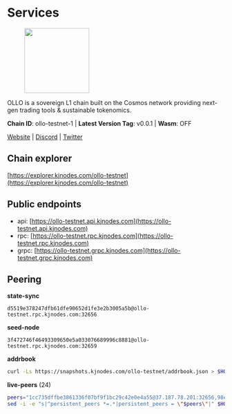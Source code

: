 # Services

<figure><img src="https://raw.githubusercontent.com/kj89/testnet_manuals/main/pingpub/logos/ollo.png" width="150" alt=""><figcaption></figcaption></figure>

OLLO is a sovereign L1 chain built on the Cosmos network providing  next-gen trading tools & sustainable tokenomics.

**Chain ID**: ollo-testnet-1 | **Latest Version Tag**: v0.0.1 | **Wasm**: OFF

[Website](https://www.ollostation.zone) | [Discord](https://discord.com/invite/GxBqZ9mSSm) | [Twitter](https://twitter.com/OLLOStation)




## Chain explorer
[https://explorer.kjnodes.com/ollo-testnet](https://explorer.kjnodes.com/ollo-testnet)

## Public endpoints

* api: [https://ollo-testnet.api.kjnodes.com](https://ollo-testnet.api.kjnodes.com)
* rpc: [https://ollo-testnet.rpc.kjnodes.com](https://ollo-testnet.rpc.kjnodes.com)
* grpc: [https://ollo-testnet.grpc.kjnodes.com](https://ollo-testnet.grpc.kjnodes.com)

## Peering

**state-sync**

```text
d5519e378247dfb61dfe90652d1fe3e2b3005a5b@ollo-testnet.rpc.kjnodes.com:32656
```

**seed-node**

```text
3f472746f46493309650e5a033076689996c8881@ollo-testnet.rpc.kjnodes.com:32659
```

**addrbook**
```bash
curl -Ls https://snapshots.kjnodes.com/ollo-testnet/addrbook.json > $HOME/.ollo/config/addrbook.json
```

**live-peers** (24)
```bash
peers="1cc735dffbe3861336f07bf9f1bc29c42e0e4a55@37.187.78.201:32656,98ea25336f87ebca4180c974e8b26aec55611ecb@173.212.226.128:32656,2a8f0fada8b8b71b8154cf30ce44aebea1b5fe3d@146.59.116.136:26656,d5519e378247dfb61dfe90652d1fe3e2b3005a5b@65.109.68.190:32656,536c816c0d32ceb601fcf047284f65dc68c0513a@65.21.134.202:26626,7dc63d58dccf6777206d5cdbc1ec1b9ba5221bd5@65.108.97.58:15656,0f99f7481a1b49701866ddbdfe71dc3b2fd792d8@109.123.244.56:26626,3ea40f63890f10272201edf96d2a49e197e52091@65.108.105.48:18156,43da48176665407ebbe40f809a0ec2c84ab0579e@65.109.24.121:26656,64e14c343f94650ecaeccef84641a52bee541bb5@45.159.251.35:32656,ad204b3422acb2e9a364941e540c99203ec22c5c@212.23.222.93:26656,9865c6e15faced6643adc228e3a59744e1b4e277@116.203.29.162:46656,e53eedfc4c5c4487e1fba7f3b97de6aadfca8cea@5.161.179.64:26656,da8d3ca8e1c147f0037b1c43ad3de7174f5ec1b7@209.145.59.224:26656,5c2a752c9b1952dbed075c56c600c3a79b58c395@195.3.220.135:27006,8c4a28db4a9f4a37725d504d6f87fb5e1aee0266@49.12.216.13:46656,a553ae4af55d127300dd707a46e715b47a82610a@65.21.131.215:26626,dba5e8b41c4e369418f83a449966e4eb7ca05cd4@65.109.23.114:18156,861d8791ee3912589a825278b28170f8c523dab0@45.147.199.129:26656,1d576b61c0c56a9b6ef6dabf336fd3cf04c017b1@95.217.223.85:15656,67d27bdbc3c444c557d555164518d8f551a922c5@136.243.103.32:46656,517786f9e5e9caf196fed64c2130528e0ef59643@65.109.70.23:18156,15bcdea616c717eb4356e125d4f631aaa596dfd5@65.108.77.106:26929,42beefd08b5f8580177d1506220db3a548090262@65.108.195.29:26116"
sed -i -e "s|^persistent_peers *=.*|persistent_peers = \"$peers\"|" $HOME/.ollo/config/config.toml
```
